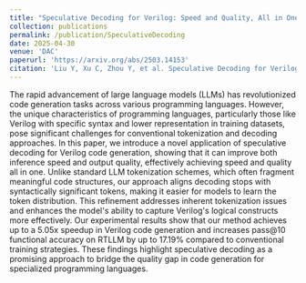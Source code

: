 ```yaml
---
title: "Speculative Decoding for Verilog: Speed and Quality, All in One"
collection: publications
permalink: /publication/SpeculativeDecoding
date: 2025-04-30
venue: 'DAC'
paperurl: 'https://arxiv.org/abs/2503.14153'
citation: 'Liu Y, Xu C, Zhou Y, et al. Speculative Decoding for Verilog: Speed and Quality, All in One'
---
```


The rapid advancement of large language models (LLMs) has revolutionized code generation tasks across various programming languages. However, the unique characteristics of programming languages, particularly those like Verilog with specific syntax and lower representation in training datasets, pose significant challenges for conventional tokenization and decoding approaches. In this paper, we introduce a novel application of speculative decoding for Verilog code generation, showing that it can improve both inference speed and output quality, effectively achieving speed and quality all in one. Unlike standard LLM tokenization schemes, which often fragment meaningful code structures, our approach aligns decoding stops with syntactically significant tokens, making it easier for models to learn the token distribution. This refinement addresses inherent tokenization issues and enhances the model's ability to capture Verilog's logical constructs more effectively. Our experimental results show that our method achieves up to a 5.05x speedup in Verilog code generation and increases pass@10 functional accuracy on RTLLM by up to 17.19% compared to conventional training strategies. These findings highlight speculative decoding as a promising approach to bridge the quality gap in code generation for specialized programming languages.
